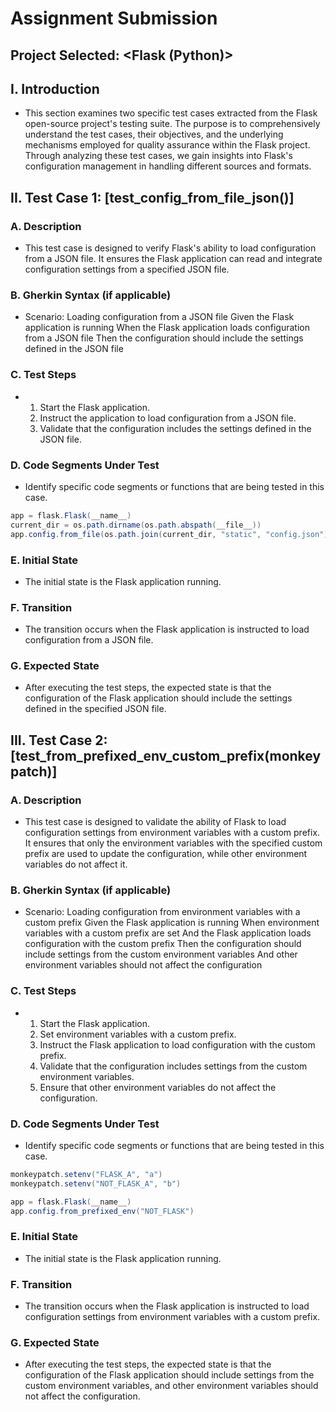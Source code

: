 # Assignment Submission

## Project Selected: <Flask (Python)>

## I. Introduction
- This section examines two specific test cases extracted from the Flask open-source project's testing suite. The purpose is to comprehensively understand the test cases, their objectives, and the underlying mechanisms employed for quality assurance within the Flask project. Through analyzing these test cases, we gain insights into Flask's configuration management in handling different sources and formats.

## II. Test Case 1: [test_config_from_file_json()]
### A. Description
- This test case is designed to verify Flask's ability to load configuration from a JSON file. It ensures the Flask application can read and integrate configuration settings from a specified JSON file.
### B. Gherkin Syntax (if applicable)
- Scenario: Loading configuration from a JSON file
    Given the Flask application is running
    When the Flask application loads configuration from a JSON file
    Then the configuration should include the settings defined in the JSON file
### C. Test Steps
- 1. Start the Flask application.
  2. Instruct the application to load configuration from a JSON file.
  3. Validate that the configuration includes the settings defined in the JSON file.
### D. Code Segments Under Test
- Identify specific code segments or functions that are being tested in this case.

```Java
app = flask.Flask(__name__)
current_dir = os.path.dirname(os.path.abspath(__file__))
app.config.from_file(os.path.join(current_dir, "static", "config.json"), json.load)
```
### E. Initial State
- The initial state is the Flask application running.
### F. Transition
- The transition occurs when the Flask application is instructed to load configuration from a JSON file.
### G. Expected State
- After executing the test steps, the expected state is that the configuration of the Flask application should include the settings defined in the specified JSON file.

## III. Test Case 2: [test_from_prefixed_env_custom_prefix(monkeypatch)]
### A. Description
- This test case is designed to validate the ability of Flask to load configuration settings from environment variables with a custom prefix. It ensures that only the environment variables with the specified custom prefix are used to update the configuration, while other environment variables do not affect it.
### B. Gherkin Syntax (if applicable)
- Scenario: Loading configuration from environment variables with a custom prefix
    Given the Flask application is running
    When environment variables with a custom prefix are set
    And the Flask application loads configuration with the custom prefix
    Then the configuration should include settings from the custom environment variables
    And other environment variables should not affect the configuration
### C. Test Steps
- 1. Start the Flask application.
  2. Set environment variables with a custom prefix.
  3. Instruct the Flask application to load configuration with the custom prefix.
  4. Validate that the configuration includes settings from the custom environment variables.
  5. Ensure that other environment variables do not affect the configuration.
### D. Code Segments Under Test
- Identify specific code segments or functions that are being tested in this case.
```Java
monkeypatch.setenv("FLASK_A", "a")
monkeypatch.setenv("NOT_FLASK_A", "b")

app = flask.Flask(__name__)
app.config.from_prefixed_env("NOT_FLASK")
```
### E. Initial State
- The initial state is the Flask application running.
### F. Transition
- The transition occurs when the Flask application is instructed to load configuration settings from environment variables with a custom prefix.
### G. Expected State
- After executing the test steps, the expected state is that the configuration of the Flask application should include settings from the custom environment variables, and other environment variables should not affect the configuration.


